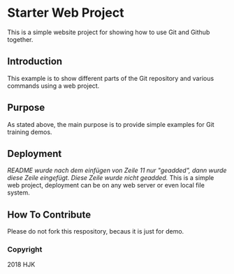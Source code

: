 # Starter Web Project

This is a simple website project for showing how to use Git and Github together.

## Introduction

This example is to show different parts of the Git repository and various commands using a web project.

## Purpose

As stated above, the main purpose is to provide simple examples for Git training demos.

## Deployment

_README wurde nach dem einfügen von Zeile 11 nur "geadded", dann wurde diese Zeile eingefügt. Diese Zeile wurde nicht
geadded._ This is a simple web
project, deployment can be on any web server or even local file system.

## How To Contribute

Please do not fork this respository, becaus it is just for demo.

### Copyright

2018 HJK
